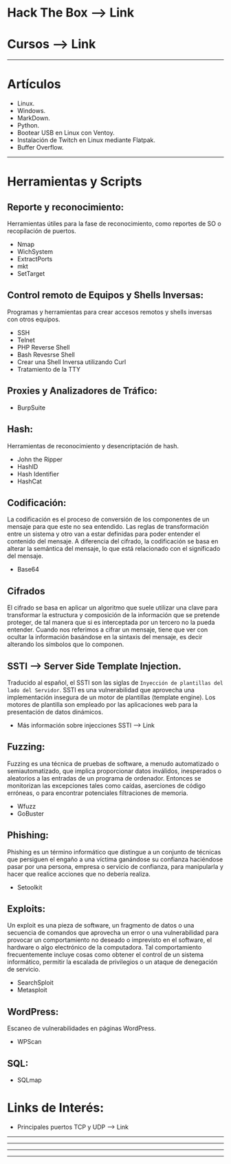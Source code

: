 # Hack The Box --> <a href="./Web/HTB.html" style="text-decoration:none">Link</a>   
  
# Cursos --> <a href="./Web/Cursos.html" style="text-decoration:none">Link</a>

---

# Artículos  

* <a href="./Web/Linux/Linux.html" style="text-decoration:none">Linux.</a>  
* <a href="./Web/Windows/Windows.html" style="text-decoration:none">Windows.</a>
* <a href="./Web/Cursos/MarkDown/MarkDown.html" style="text-decoration:none">MarkDown.</a>
* <a href="./Web/Cursos/python.html" style="text-decoration:none">Python.</a> 
* <a href="./Web/Linux/Programas_para_Linux/Ventoy.html" style="text-decoration:none">Bootear USB en Linux con Ventoy.</a>
* <a href="./Web/Linux/GnomeTwitch.html" style="text-decoration:none">Instalación de Twitch en Linux mediante Flatpak.</a> 
* <a href="./Web/Articulos/BufferOverflow.html" style="text-decoration:none">Buffer Overflow.</a>  
  
---    

# Herramientas y Scripts 

## Reporte y reconocimiento:
Herramientas útiles para la fase de reconocimiento, como reportes de SO o recopilación de puertos.

* <a href="../Web/Herramientas_y_Scripts/Nmap.html" style="text-decoration:none">Nmap</a> 
* <a href="./Web/Herramientas_y_Scripts/WichSystem.html" style="text-decoration:none">WichSystem</a>     
* <a href="./Web/Herramientas_y_Scripts/ExtractPorts.html" style="text-decoration:none">ExtractPorts</a>    
* <a href="./Web/Herramientas_y_Scripts/mkt.html" style="text-decoration:none">mkt</a>
* <a href="./Web/Linux/ZSH/Settarget.html" style="text-decoration:none">SetTarget</a>   

## Control remoto de Equipos y Shells Inversas:
Programas y herramientas para crear accesos remotos y shells inversas con otros equipos.

* <a href="./Web/Articulos/SSH.html" style="text-decoration:none">SSH</a>  
* <a href="./Web/Articulos/Telnet.html" style="text-decoration:none">Telnet</a>  
* <a href="./Web/Herramientas_y_Scripts/php-reverse-shell.html" style="text-decoration:none">PHP Reverse Shell</a>
* <a href="./Web/Herramientas_y_Scripts/bash-reverse-shell.html" style="text-decoration:none">Bash Revesrse Shell</a>
* <a href="./Web/Herramientas_y_Scripts/reverseShellCurl.html" style="text-decoration:none">Crear una Shell Inversa utilizando Curl</a>
* <a href="./Web/Articulos/tratamientoTTY.html" style="text-decoration:none">Tratamiento de la TTY</a>

## Proxies y Analizadores de Tráfico:

* <a href="./Web/Herramientas_y_Scripts/burpsuite.html" style="text-decoration:none">BurpSuite</a> 

## Hash:
Herramientas de reconocimiento y desencriptación de hash.

* <a href="./Web/Herramientas_y_Scripts/john_the_ripper.html" style="text-decoration:none">John the Ripper</a>
* <a href="./Web/Herramientas_y_Scripts/HashId.html" style="text-decoration:none">HashID</a>  
* <a href="./Web/Herramientas_y_Scripts/Hash-Identifier.html" style="text-decoration:none">Hash Identifier</a>
* <a href="./Web/Herramientas_y_Scripts/HashCat.html" style="text-decoration:none">HashCat</a>

## Codificación:
La codificación es el proceso de conversión de los componentes de un mensaje para que este no sea entendido. Las reglas de transformación entre un sistema y otro
van a estar definidas para poder entender el contenido del mensaje. A diferencia del cifrado, la codificación se basa en alterar la semántica del mensaje, lo
que está relacionado con el significado del mensaje.

* <a href="./Web/Articulos/base64.html" style="text-decoration:none">Base64</a>

## Cifrados
El cifrado se basa en aplicar un algoritmo que suele utilizar una clave para transformar la estructura y composición de la información que se pretende proteger, de tal 
manera que si es interceptada por un tercero no la pueda entender. Cuando nos referimos a cifrar un mensaje, tiene que ver con ocultar la información basándose en la
sintaxis del mensaje, es decir alterando los símbolos que lo componen.

## SSTI --> Server Side Template Injection.
Traducido al español, el SSTI son las siglas de `Inyección de plantillas del lado del Servidor`. SSTI es una vulnerabilidad que aprovecha una implementación 
insegura de un motor de plantillas (template engine). Los motores de plantilla son empleado por las aplicaciones web para la presentación de datos dinámicos.

* Más información sobre injecciones SSTI --> <a href="https://book.hacktricks.xyz/pentesting-web/ssti-server-side-template-injection" style="text-decoration:none">Link</a>

## Fuzzing:
Fuzzing es una técnica de pruebas de software, a menudo automatizado o semiautomatizado, que implica proporcionar datos inválidos, inesperados o
aleatorios a las entradas de un programa de ordenador. Entonces se monitorizan las excepciones tales como caídas, aserciones de código erróneas, o
para encontrar potenciales filtraciones de memoria.

* <a href="./Web/Herramientas_y_Scripts/Wfuzz.html" style="text-decoration:none">Wfuzz</a>
* <a href="./Web/Herramientas_y_Scripts/goBuster.html" style="text-decoration:none">GoBuster</a>

## Phishing:
Phishing es un término informático que distingue a un conjunto de técnicas que persiguen el engaño a una víctima ganándose su confianza haciéndose
pasar por una persona, empresa o servicio de confianza, para manipularla y hacer que realice acciones que no debería realiza.

* <a href="./Web/Herramientas_y_Scripts/Setoolkit.html" style="text-decoration:none">Setoolkit</a> 
 
## Exploits:

Un exploit es una pieza de software, un fragmento de datos o una secuencia de comandos que aprovecha un error o una vulnerabilidad para provocar
un comportamiento no deseado o imprevisto en el software, el hardware o algo electrónico de la computadora. Tal comportamiento frecuentemente
incluye cosas como obtener el control de un sistema informático, permitir la escalada de privilegios o un ataque de denegación de servicio.

* <a href="./Web/Herramientas_y_Scripts/searchSploit.html" style="text-decoration:none">SearchSploit</a>  
* <a href="./Web/Herramientas_y_Scripts/Metasploit.html" style="text-decoration:none">Metasploit</a> 

## WordPress:
Escaneo de vulnerabilidades en páginas WordPress.

* <a href="./Web/Herramientas_y_Scripts/WPScan.html" style="text-decoration:none">WPScan</a> 

## SQL: 

* <a href="./Web/Herramientas_y_Scripts/SQLmap.html" style="text-decoration:none">SQLmap</a>

# Links de Interés: 

* Principales puertos TCP y UDP -->  <a href="https://www.redeszone.net/tutoriales/configuracion-puertos/puertos-tcp-udp/" style="text-decoration:none">Link</a>
   
     

---
---
  
    
<html lang="en">
<head>
  
</head>
<body>

<script src="https://utteranc.es/client.js"
    repo="F1r0x/gestion-comentarios"
    issue-term="pathname"
    theme="github-light"
    crossorigin="anonymous"
    async>
</script>
          
    
  </body>
</html>
  
  
---
---
